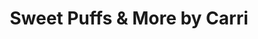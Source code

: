 ---
title: "Sweet Puffs & More by Carri"
url: /junction-city/sweet-puffs-and-more-by-carri/
shop: confectionery
---